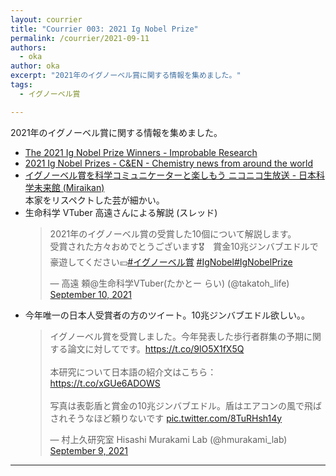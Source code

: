 ```yaml
---
layout: courrier
title: "Courrier 003: 2021 Ig Nobel Prize"
permalink: /courrier/2021-09-11
authors:
  - oka
author: oka
excerpt: "2021年のイグノーベル賞に関する情報を集めました。"
tags: 
  - イグノーベル賞

---
```


2021年のイグノーベル賞に関する情報を集めました。

- [The 2021 Ig Nobel Prize Winners - Improbable Research](https://www.improbable.com/2021-ceremony/winners/)
- [2021 Ig Nobel Prizes - C&EN - Chemistry news from around the world](https://cen.acs.org/people/awards/2021-Ig-Nobel-Prizes/99/i33)
- [イグノーベル賞を科学コミュニケーターと楽しもう ニコニコ生放送 - 日本科学未来館 (Miraikan)](https://www.miraikan.jst.go.jp/events/202109112124.html)  
  本家をリスペクトした芸が細かい。
- 生命科学 VTuber 高遠さんによる解説 (スレッド)  
  <blockquote class="twitter-tweet tw-align-center"><p lang="ja" dir="ltr">2021年のイグノーベル賞の受賞した10個について解説します。<br>受賞された方々おめでとうございます🎖　賞金10兆ジンバブエドルで豪遊してください💴<a href="https://twitter.com/hashtag/%E3%82%A4%E3%82%B0%E3%83%8E%E3%83%BC%E3%83%99%E3%83%AB%E8%B3%9E?src=hash&amp;ref_src=twsrc%5Etfw">#イグノーベル賞</a> <a href="https://twitter.com/hashtag/IgNobel?src=hash&amp;ref_src=twsrc%5Etfw">#IgNobel</a><a href="https://twitter.com/hashtag/IgNobelPrize?src=hash&amp;ref_src=twsrc%5Etfw">#IgNobelPrize</a></p>&mdash; 高遠 頼@生命科学VTuber(たかとー らい) (@takatoh_life) <a href="https://twitter.com/takatoh_life/status/1436138014086873109?ref_src=twsrc%5Etfw">September 10, 2021</a>
  </blockquote> <script async src="https://platform.twitter.com/widgets.js" charset="utf-8"></script>
- 今年唯一の日本人受賞者の方のツイート。10兆ジンバブエドル欲しい。。  
  <blockquote class="twitter-tweet tw-align-center"><p lang="ja" dir="ltr">イグノーベル賞を受賞しました。今年発表した歩行者群集の予期に関する論文に対してです。<a href="https://t.co/9lO5X1fX5Q">https://t.co/9lO5X1fX5Q</a><br><br>本研究について日本語の紹介文はこちら：<a href="https://t.co/xGUe6ADOWS">https://t.co/xGUe6ADOWS</a><br><br>写真は表彰盾と賞金の10兆ジンバブエドル。盾はエアコンの風で飛ばされそうなほど頼りないです <a href="https://t.co/8TuRHsh14y">pic.twitter.com/8TuRHsh14y</a></p>&mdash; 村上久研究室 Hisashi Murakami Lab (@hmurakami_lab) <a href="https://twitter.com/hmurakami_lab/status/1436111999147012131?ref_src=twsrc%5Etfw">September 9, 2021</a>
  </blockquote> <script async src="https://platform.twitter.com/widgets.js" charset="utf-8"></script>

---
